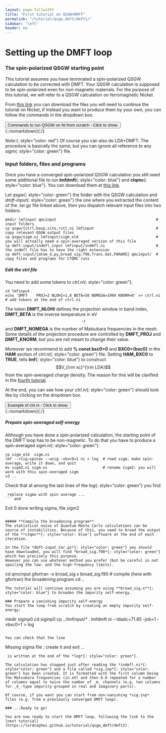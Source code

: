 ```yaml
---
layout: page-fullwidth
title: "First tutorial on QSGW+DMFT"
permalink: "/tutorial/qsgw_dmft/dmft1/"
sidebar: "left"
header: no
---
```


# Setting up the DMFT loop

### The spin-polarized QSGW starting point 

This tutorial assumes you have terminated a spin-polarized QSGW calculation to be corrected with DMFT. Your QSGW calculation is supposed to be spin-polarized even for non-magnetic materials. For the purpose of this tutorial, we will refer to a QSGW calculation on ferromagnetic Nickel.

From [this link](https://lordcephei.github.io/assets/download/inputfiles/qsgw_ni.tar.gz) you can download the files you will need to continue the tutorial on Nickel, if instead you want to produce them by your own, you can follow the commands in the dropdown box.

<div onclick="elm = document.getElementById('qsgw_ni'); if(elm.style.display == 'none') elm.style.display = 'block'; else elm.style.display = 'none';"><button type="button" class="button tiny radius">Commands to run QSGW on Ni from scratch - Click to show.</button></div>
{::nomarkdown}<div style="display:none;margin:0px 25px 0px 25px;"id="qsgw_ni">{:/}

The file *init.ni*{: style="color: green"} to start from scratch is: 

```
LATTICE
   SPCGRP=225
   A=3.524 UNITS=A
SITE
   ATOM=Ni X=0 0 0
SPEC
   ATOM=Ni MMOM=0.0 0.0 0.6
```

To run a full QSGW calculation follow the commands below:

```
blm ni --gw --wsitex --mag --nit=20 --nk=12 --nkgw=8 --gmax=8.7     # see LMF tutorial for details on these flags. --mag set up for spin-polarized calculations
mv actrl.ni ctrl.ni                                              
lmfa ni                                                             # Starting guess is the atomic density
mv basp0.ni basp.ni
lmf ni                                                              # Spin-polarized DFT calculation. At convergence mmom = 0.59
lmfgwd ni  --jobgw=-1                                               # GWinput
lmgwsc --wt --code2 --sym -maxit=20 --metal --getsigp --tol=2e-5 ni # actual QSGW loop
```
The value of the parameters are a pretty low on purpose to run a QSGW loop in a reasonable time. We recommend to run the last step on a parallel machine (use the **\-\-openmp**{: style="color: blue"} or the **\-\-mpi**{: style="color: blue"} flag). 

{::nomarkdown}</div>{:/}

*Note:*{: style="color: red"} Of course you can also do LDA+DMFT. The procedure is basically the same, but you can ignore all reference to any *sigm*{: style="color: green"} file.

### Input folders, files and programs

Once you have a converged spin-polarized QSGW calculation you still need some additional file to run **lmfdmft**{: style="color: blue"} and **ctqmc**{: style="color: blue"}. You can download them at [this link](https://lordcephei.github.io/assets/download/inputfiles/dmft-input.tar.gz).

Let *qsgw*{: style="color: green"} the folder with the QSGW calculation and *dmft-input*{: style="color: green"} the one where you extracted the content of the .tar.gz file linked above, then you dispatch relevant input files into two folders:

```
mkdir lmfinput qmcinput                                             # input folders
cp qsgw/{ctrl,basp,site,rst}.ni lmfinput                            # copy relevant QSGW output files
cp qsgw/sigm.ni lmfinput/sigm_old                                   # you will actually need a spin-averaged version of this file
cp dmft-input/indmfl_input lmfinput/indmfl.ni                       # the indmfl file has to have the right extension 
cp dmft-input/{atom_d.py,broad_sig.f90,Trans.dat,PARAMS} qmcinput/  # copy files and programs for CTQMC runs
```

##### **Edit the ctrl file** 
You need to add some tokens to *ctrl.ni*{: style="color: green"}. 

```
cd lmfinput
echo 'DMFT    PROJ=2 NLOHI=1,8 BETA=50 NOMEGA=1999 KNORM=0' >> ctrl.ni  # add tokens at the end of ctrl.ni
```

The token **DMFT_NLOHI** defines the projection window in band index, **DMFT_BETA** is the inverse temperature in eV$$^{-1}$$ and **DMFT_NOMEGA** is the number of Matsubara frequencies in the mesh. Some details of the projection procedure are controlled by **DMFT_PROJ** and **DMFT_KNORM**, but you are not meant to change their value.

Moreover we recommend to add **% const bxc0=0** and **BXC0={bxc0}** in the **HAM** section of *ctrl.ni*{: style="color: green"} file. Setting **HAM_BXC0** to **TRUE**, tells **lmf**{: style="color: blue"} to construct $$V_{\rm xc}^{\rm LDA}$$ from the spin-averaged charge density. The reason for this will be clarified in the [fourth tutorial](https://lordcephei.github.io/tutorial/qsgw_dmft/dmft4).

At the end, you can see how your *ctrl.ni*{: style="color: green"} should look like by clicking on the dropdown box.
<div onclick="elm = document.getElementById('ctrl-4dmft'); if(elm.style.display == 'none') elm.style.display = 'block'; else elm.style.display = 'none';"><button type="button" class="button tiny radius">Example of ctrl.ni - Click to show.</button></div>
{::nomarkdown}<div style="display:none;margin:0px 25px 0px 25px;"id="ctrl-4dmft">{:/}

```
# Autogenerated from init.ni using:
# blm ni --gw --wsitex --mag --nit=20 --nk=12 --nkgw=8 --gmax=8.7

# Variables entering into expressions parsed by input
% const nit=20
% const met=5
% const nsp=2 so=0
% const lxcf=2 lxcf1=0 lxcf2=0     # for PBE use: lxcf=0 lxcf1=101 lxcf2=130
% const pwmode=0 pwemax=3          # Use pwmode=1 or 11 to add APWs
% const sig=12 gwemax=2 gcutb=3.3 gcutx=2.7  # GW-specific
% const nkabc=12 nkgw=8 gmax=8.7
% const bxc0=0

VERS  LM:7 FP:7 # ASA:7
IO    SHOW=f HELP=f IACTIV=f VERBOS=35,35  OUTPUT=*
EXPRESS
# Lattice vectors and site positions
  file=   site

# Basis set
  gmax=   {gmax}                   # PW cutoff for charge density
  autobas[pnu=1 loc=1 lmto=5 mto=4 gw=1 pfloat=2]

# Self-consistency
  nit=    {nit}                    # Maximum number of iterations
  mix=    B2,b=.3,k=7              # Charge density mixing parameters
  conv=   1e-5                     # Convergence tolerance (energy)
  convc=  3e-5                     # tolerance in RMS (output-input) density

# Brillouin zone
  nkabc=  {nkabc}                  # 1 to 3 values.  Use n1<0 => |n1| ~ total number
  metal=  {met}                    # Management of k-point integration weights in metals

# Potential
  nspin=  {nsp}                    # 2 for spin polarized calculations
  so=     {so}                     # 1 turns on spin-orbit coupling
  xcfun=  {lxcf},{lxcf1},{lxcf2}   # set lxcf=0 for libxc functionals

#SYMGRP i r4x r3d
HAM
      PWMODE={pwmode} PWEMIN=0 PWEMAX={pwemax}  # For APW addition to basis
      FORCES={so==0} ELIND=-0.7 
      RDSIG={sig} SIGP[EMAX={gwemax}]  # Add self-energy to LDA
      BXC0={bxc0}
GW    NKABC={nkgw} GCUTB={gcutb} GCUTX={gcutx} DELRE=.01 .1 
      GSMEAR=0.003 PBTOL=1e-3
SPEC 
  ATOM=Ni         Z= 28  R= 2.354453  LMX=3  LMXA=4  MMOM=0 0 0.6
DMFT    PROJ=2 NLOHI=1,8 BETA=50 NOMEGA=1999 KNORM=0
```
{::nomarkdown}</div>{:/}

#####  **Prepare spin-averaged self-energy**
Although you have done a spin-polarized calculation, the starting point of the DMFT loop has to be non-magnetic. To do that you have to produce a spin-averaged *sigm.ni*{: style="color: green"}. 

```
cp sigm_old  sigm.ni
lmf --rsig~spinav --wsig -vbxc0=1 ni > log  # read sigm, make spin-average, write it down, and quit
mv sigm2.ni sigm.ni                         # rename sigm2: you will work with this spin-averaged sigm 
cd ..
```

Check that at among the last lines of the *log*{: style="color: green"}  you find

```
 replace sigma with spin average ...
``` and 
```
 Exit 0 done writing sigma, file sigm2
```

##### **Compile the broadening program**
The statistical noise of Quantum Monte Carlo calculations can be source of instabilities. Because of this, you need to broad the output of the **ctqmc**{: style="color: blue"} software at the end of each iteration.

In the file *dmft-input.tar.gz*{: style="color: green"} you should have downloaded, you will find *broad_sig.f90*{: style="color: green"} which has precisely this purpose. 
However you can use whatever method you prefer (but be careful in not spoiling the low- and the high-frequency limits).

```
cd qmcinput
gfortran -o broad_sig.x broad_sig.f90                  # compile (here with gfortran) the broadening program
cd ..
```
The tutorial will continue assuming you are using **broad_sig.x**{: style="color: blue"} to broaden the impurity self-energy.

### Prepare a vanishing impurity self-energy 
You start the loop from scratch by creating an empty impurity self-energy: 

```
mkdir siginp0
cd siginp0
cp ../lmfinput/*  . 
lmfdmft ni --ldadc=71.85 -job=1 -vbxc0=1 > log
```

You can check that the line 
```
Missing sigma file : create it and exit ...
```
 is written at the end of the *log*{: style="color: green"}.

The calculation has stopped just after reading the *indmfl.ni*{: style="color: green"} and a file called *sig.inp*{: style="color: green"} has been created. It is formatted with the first column being the Matsubara frequencies (in eV) and then 0.0 repeated for a number of columns equal to twice the number of _m_ channels (e.g. ten columns for _d_-type impurity grouped in real and imaginary parts).

Of course, if you want you can start from non-vanishing *sig.inp* files (e.g. from a previously converged DMFT loop).

### ...Ready to go!

You are now ready to start the DMFT loop, following the link to the [next tutorial](https://lordcephei.github.io/tutorial/qsgw_dmft/dmft2).
